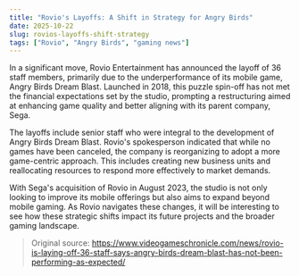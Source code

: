 ```yaml
---
title: "Rovio's Layoffs: A Shift in Strategy for Angry Birds"
date: 2025-10-22
slug: rovios-layoffs-shift-strategy
tags: ["Rovio", "Angry Birds", "gaming news"]
---
```


In a significant move, Rovio Entertainment has announced the layoff of 36 staff members, primarily due to the underperformance of its mobile game, Angry Birds Dream Blast. Launched in 2018, this puzzle spin-off has not met the financial expectations set by the studio, prompting a restructuring aimed at enhancing game quality and better aligning with its parent company, Sega.

The layoffs include senior staff who were integral to the development of Angry Birds Dream Blast. Rovio's spokesperson indicated that while no games have been canceled, the company is reorganizing to adopt a more game-centric approach. This includes creating new business units and reallocating resources to respond more effectively to market demands.

With Sega's acquisition of Rovio in August 2023, the studio is not only looking to improve its mobile offerings but also aims to expand beyond mobile gaming. As Rovio navigates these changes, it will be interesting to see how these strategic shifts impact its future projects and the broader gaming landscape.

> Original source: https://www.videogameschronicle.com/news/rovio-is-laying-off-36-staff-says-angry-birds-dream-blast-has-not-been-performing-as-expected/